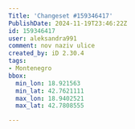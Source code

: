 ```yaml
---
Title: 'Changeset #159346417'
PublishDate: 2024-11-19T23:46:22Z
id: 159346417
user: aleksandra991
comment: nov naziv ulice
created_by: iD 2.30.4
tags:
- Montenegro
bbox:
  min_lon: 18.921563
  min_lat: 42.7621111
  max_lon: 18.9402521
  max_lat: 42.7808555

---
```

